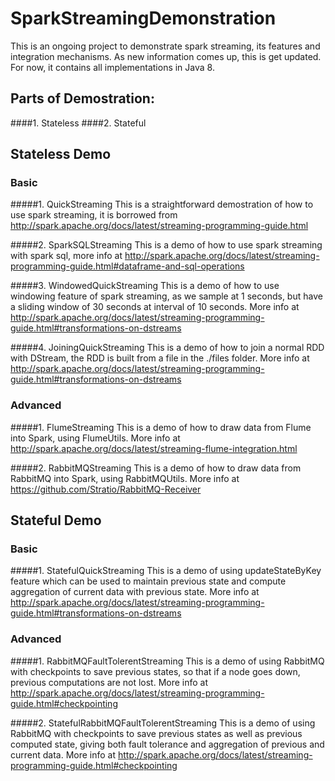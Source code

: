 # SparkStreamingDemonstration

This is an ongoing project to demonstrate spark streaming, its features and integration mechanisms. As new information comes up, this is get updated. For now, it contains all implementations in Java 8.

## Parts of Demostration:
####1. Stateless
####2. Stateful

## Stateless Demo

### Basic

#####1. QuickStreaming
This is a straightforward demostration of how to use spark streaming, it is borrowed from http://spark.apache.org/docs/latest/streaming-programming-guide.html

#####2. SparkSQLStreaming
This is a demo of how to use spark streaming with spark sql, more info at http://spark.apache.org/docs/latest/streaming-programming-guide.html#dataframe-and-sql-operations

#####3. WindowedQuickStreaming
This is a demo of how to use windowing feature of spark streaming, as we sample at 1 seconds, but have a sliding window of 30 seconds at interval of 10 seconds. More info at http://spark.apache.org/docs/latest/streaming-programming-guide.html#transformations-on-dstreams

#####4. JoiningQuickStreaming
This is a demo of how to join a normal RDD with DStream, the RDD is built from a file in the ./files folder. More info at http://spark.apache.org/docs/latest/streaming-programming-guide.html#transformations-on-dstreams

### Advanced

#####1. FlumeStreaming
This is a demo of how to draw data from Flume into Spark, using FlumeUtils. More info at http://spark.apache.org/docs/latest/streaming-flume-integration.html

#####2. RabbitMQStreaming
This is a demo of how to draw data from RabbitMQ into Spark, using RabbitMQUtils. More info at https://github.com/Stratio/RabbitMQ-Receiver

## Stateful Demo

### Basic

#####1. StatefulQuickStreaming
This is a demo of using updateStateByKey feature which can be used to maintain previous state and compute aggregation of current data with previous state. More info at http://spark.apache.org/docs/latest/streaming-programming-guide.html#transformations-on-dstreams

### Advanced

#####1. RabbitMQFaultTolerentStreaming
This is a demo of using RabbitMQ with checkpoints to save previous states, so that if a node goes down, previous computations are not lost. More info at http://spark.apache.org/docs/latest/streaming-programming-guide.html#checkpointing

#####2. StatefulRabbitMQFaultTolerentStreaming
This is a demo of using RabbitMQ with checkpoints to save previous states as well as previous computed state, giving both fault tolerance and aggregation of previous and current data. More info at http://spark.apache.org/docs/latest/streaming-programming-guide.html#checkpointing
